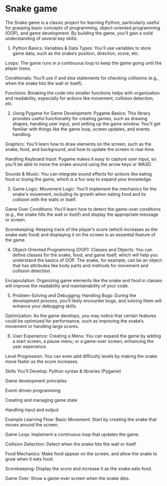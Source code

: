 
# Snake game

The Snake game is a classic project for learning Python, particularly useful for grasping basic concepts of programming, object-oriented programming (OOP), and game development. By building the game, you'll gain a solid understanding of several key skills:

1. Python Basics:
Variables & Data Types: You'll use variables to store game data, such as the snake’s position, direction, score, etc.

Loops: The game runs in a continuous loop to keep the game going until the player loses.

Conditionals: You’ll use if and else statements for checking collisions (e.g., when the snake hits the wall or itself).

Functions: Breaking the code into smaller functions helps with organization and readability, especially for actions like movement, collision detection, etc.

2. Using Pygame for Game Development:
Pygame Basics: This library provides useful functionality for creating games, such as drawing shapes, handling user input, and setting up the game window. You'll get familiar with things like the game loop, screen updates, and events handling.

Graphics: You'll learn how to draw elements on the screen, such as the snake, food, and background, and how to update the screen in real-time.

Handling Keyboard Input: Pygame makes it easy to capture user input, so you'll be able to move the snake around using the arrow keys or WASD.

Sounds & Music: You can integrate sound effects for actions like eating food or losing the game, which is a fun way to expand your knowledge.

3. Game Logic:
Movement Logic: You'll implement the mechanics for the snake's movement, including its growth when eating food and its collision with the walls or itself.

Game Over Conditions: You'll learn how to detect the game-over conditions (e.g., the snake hits the wall or itself) and display the appropriate message or screen.

Scorekeeping: Keeping track of the player’s score (which increases as the snake eats food) and displaying it on the screen is an essential feature of the game.

4. Object-Oriented Programming (OOP):
Classes and Objects: You can define classes for the snake, food, and game itself, which will help you understand the basics of OOP. The snake, for example, can be an object that has attributes like body parts and methods for movement and collision detection.

Encapsulation: Organizing game elements like the snake and food in classes will improve the readability and maintainability of your code.

5. Problem-Solving and Debugging:
Handling Bugs: During the development process, you’ll likely encounter bugs, and solving them will enhance your debugging skills.

Optimization: As the game develops, you may notice that certain features could be optimized for performance, such as improving the snake’s movement or handling large scores.

6. User Experience:
Creating a Menu: You can expand the game by adding a start screen, a pause menu, or a game-over screen, enhancing the user experience.

Level Progression: You can even add difficulty levels by making the snake move faster as the score increases.

Skills You'll Develop:
Python syntax & libraries (Pygame)

Game development principles

Event-driven programming

Creating and managing game state

Handling input and output

Example Learning Flow:
Basic Movement: Start by creating the snake that moves around the screen.

Game Loop: Implement a continuous loop that updates the game.

Collision Detection: Detect when the snake hits the wall or itself.

Food Mechanics: Make food appear on the screen, and allow the snake to grow when it eats food.

Scorekeeping: Display the score and increase it as the snake eats food.

Game Over: Show a game-over screen when the snake dies.